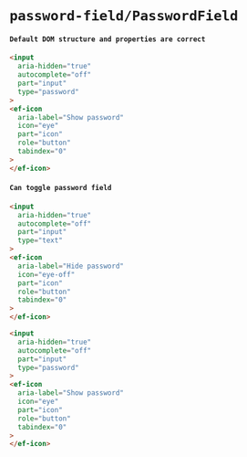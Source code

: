 # `password-field/PasswordField`

#### `Default DOM structure and properties are correct`

```html
<input
  aria-hidden="true"
  autocomplete="off"
  part="input"
  type="password"
>
<ef-icon
  aria-label="Show password"
  icon="eye"
  part="icon"
  role="button"
  tabindex="0"
>
</ef-icon>

```

#### `Can toggle password field`

```html
<input
  aria-hidden="true"
  autocomplete="off"
  part="input"
  type="text"
>
<ef-icon
  aria-label="Hide password"
  icon="eye-off"
  part="icon"
  role="button"
  tabindex="0"
>
</ef-icon>

```

```html
<input
  aria-hidden="true"
  autocomplete="off"
  part="input"
  type="password"
>
<ef-icon
  aria-label="Show password"
  icon="eye"
  part="icon"
  role="button"
  tabindex="0"
>
</ef-icon>

```

